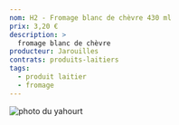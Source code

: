 ```yaml
---
nom: H2 - Fromage blanc de chèvre 430 ml
prix: 3,20 €
description: >
  fromage blanc de chèvre
producteur: Jarouilles
contrats: produits-laitiers
tags: 
  - produit laitier
  - fromage
---
```


![photo du yahourt](./media/fromage-blanc.jpg)